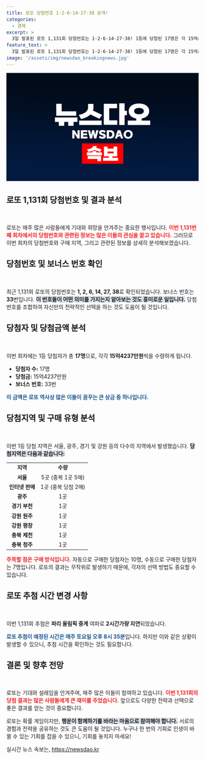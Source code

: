 ```yaml
---
title: 로또 당첨번호 1·2·6·14·27·38 공개!
categories:
  - 경제
excerpt: >
  3일 발표된 로또 1,131회 당첨번호는 1·2·6·14·27·38! 1등에 당첨된 17명은 각 15억4237만원을 손에 쥐게 된다. 서울과 경기, 강원, 충북 등 다양한 지역에서 행운이 터졌다. 추첨 시간은 특별히 2시간 늦춰진 오후 10시 20분! 이번 대박의 주인공은 누구일까?
feature_text: >
  3일 발표된 로또 1,131회 당첨번호는 1·2·6·14·27·38! 1등에 당첨된 17명은 각 15억4237만원을 손에 쥐게 된다. 서울과 경기, 강원, 충북 등 다양한 지역에서 행운이 터졌다. 추첨 시간은 특별히 2시간 늦춰진 오후 10시 20분! 이번 대박의 주인공은 누구일까?
image: '/assets/img/newsdao_breakingnews.jpg'
---
```


<p><img src="/assets/img/newsdao_breakingnews.jpg" alt="implanttips 속보" /></p>

<h2 data-ke-size="size26">로또 1,131회 당첨번호 및 결과 분석</h2>

<p data-ke-size="size16">&nbsp;</p>

<p>로또는 매주 많은 사람들에게 기대와 희망을 안겨주는 중요한 행사입니다. <b><span style="color: #ee2323;">이번 1,131번째 회차에서의 당첨번호와 관련된 정보는 많은 이들의 관심을 끌고 있습니다.</span></b> 그러므로 이번 회차의 당첨번호와 구매 지역, 그리고 관련된 정보를 상세히 분석해보겠습니다.</p>

<h2 data-ke-size="size26">당첨번호 및 보너스 번호 확인</h2>

<p data-ke-size="size16">&nbsp;</p>

<p>최근 1,131회 로또의 당첨번호는 <b>1, 2, 6, 14, 27, 38</b>로 확인되었습니다. 보너스 번호는 <b>33</b>번입니다. <b><span style="background-color: #21538527;">이 번호들이 어떤 의미를 가지는지 알아보는 것도 흥미로운 일입니다.</span></b> 당첨번호를 조합하여 자신만의 전략적인 선택을 하는 것도 도움이 될 것입니다.</p>

<h2 data-ke-size="size26">당첨자 및 당첨금액 분석</h2>

<p data-ke-size="size16">&nbsp;</p>

<p>이번 회차에는 1등 당첨자가 총 <b>17명</b>으로, 각각 <b>15억4237만원</b>씩을 수령하게 됩니다. </p>

<ul>
    <li><b>당첨자 수:</b> 17명</li>
    <li><b>당첨금:</b> 15억4237만원</li>
    <li><b>보너스 번호:</b> 33번</li>
</ul>

<p><b><span style="color: #1a5490;">이 금액은 로또 역사상 많은 이들이 꿈꾸는 큰 상금 중 하나입니다.</span></b></p>

<h2 data-ke-size="size26">당첨지역 및 구매 유형 분석</h2>

<p data-ke-size="size16">&nbsp;</p>

<p>이번 1등 당첨 지역은 서울, 광주, 경기 및 강원 등의 다수의 지역에서 발생했습니다. <b><span style="background-color: #21538527;">당첨지역은 다음과 같습니다:</span></b></p>

<table style="width: 100%; border-collapse: collapse;">
    <tr>
        <td style="text-align: center; height: 17px;"><b>지역</b></td>
        <td style="text-align: center; height: 17px;"><b>수량</b></td>
    </tr>
    <tr>
        <td style="text-align: center; height: 17px;"><b>서울</b></td>
        <td style="text-align: center; height: 17px;">5곳 (중복 1곳 5매)</td>
    </tr>
    <tr>
        <td style="text-align: center; height: 17px;"><b>인터넷 판매</b></td>
        <td style="text-align: center; height: 17px;">1곳 (중복 당첨 2매)</td>
    </tr>
    <tr>
        <td style="text-align: center; height: 17px;"><b>광주</b></td>
        <td style="text-align: center; height: 17px;">1곳</td>
    </tr>
    <tr>
        <td style="text-align: center; height: 17px;"><b>경기 부천</b></td>
        <td style="text-align: center; height: 17px;">1곳</td>
    </tr>
    <tr>
        <td style="text-align: center; height: 17px;"><b>강원 원주</b></td>
        <td style="text-align: center; height: 17px;">1곳</td>
    </tr>
    <tr>
        <td style="text-align: center; height: 17px;"><b>강원 평창</b></td>
        <td style="text-align: center; height: 17px;">1곳</td>
    </tr>
    <tr>
        <td style="text-align: center; height: 17px;"><b>충북 제천</b></td>
        <td style="text-align: center; height: 17px;">1곳</td>
    </tr>
    <tr>
        <td style="text-align: center; height: 17px;"><b>충북 청주</b></td>
        <td style="text-align: center; height: 17px;">1곳</td>
    </tr>
</table>

<p><b><span style="color: #ee2323;">주목할 점은 구매 방식입니다.</span></b> 자동으로 구매한 당첨자는 10명, 수동으로 구매한 당첨자는 7명입니다. 로또의 결과는 무작위로 발생하기 때문에, 각자의 선택 방법도 중요할 수 있습니다.</p>

<h2 data-ke-size="size26">로또 추첨 시간 변경 사항</h2>

<p data-ke-size="size16">&nbsp;</p>

<p>이번 1,131회 추첨은 <b>파리 올림픽 중계</b> 여파로 <b>2시간가량 지연</b>되었습니다. </p>

<p><b><span style="color: #1a5490;">로또 추첨이 예정된 시간은 매주 토요일 오후 8시 35분</span></b>입니다. 하지만 이와 같은 상황이 발생할 수 있으니, 추첨 시간을 확인하는 것도 필요합니다.</p>

<h2 data-ke-size="size26">결론 및 향후 전망</h2>

<p data-ke-size="size16">&nbsp;</p>

<p>로또는 기대와 설레임을 안겨주며, 매주 많은 이들이 참여하고 있습니다. <b><span style="color: #ee2323;">이번 1,131회의 당첨 결과는 많은 사람들에게 큰 재미를 주었습니다.</span></b> 앞으로도 다양한 전략과 선택으로 좋은 결과를 얻는 것이 중요합니다. </p>

<p>로또는 확률 게임이지만, <b><span style="background-color: #21538527;">행운이 함께하기를 바라는 마음으로 참여해야 합니다.</span></b> 서로의 경험과 전략을 공유하는 것도 큰 도움이 될 것입니다. 누구나 한 번의 기회로 인생이 바뀔 수 있는 기회를 잡을 수 있으니, 기회를 놓치지 마세요!</p>
실시간 뉴스 속보는, <a href="https://newsdao.kr" rel="dofollow">https://newsdao.kr</a>


